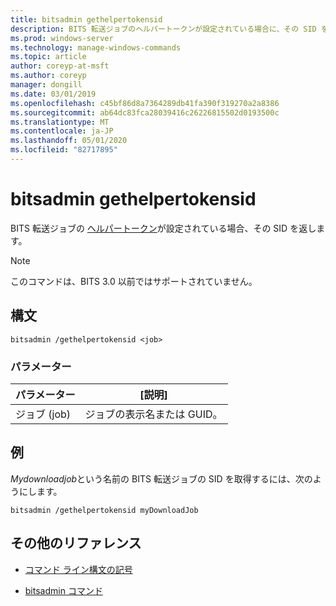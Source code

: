 ```yaml
---
title: bitsadmin gethelpertokensid
description: BITS 転送ジョブのヘルパートークンが設定されている場合に、その SID を返す bitsadmin geの pertokensid コマンドのリファレンストピックです。
ms.prod: windows-server
ms.technology: manage-windows-commands
ms.topic: article
author: coreyp-at-msft
ms.author: coreyp
manager: dongill
ms.date: 03/01/2019
ms.openlocfilehash: c45bf86d8a7364289db41fa390f319270a2a8386
ms.sourcegitcommit: ab64dc83fca28039416c26226815502d0193500c
ms.translationtype: MT
ms.contentlocale: ja-JP
ms.lasthandoff: 05/01/2020
ms.locfileid: "82717895"
---
```

# <a name="bitsadmin-gethelpertokensid"></a>bitsadmin gethelpertokensid

BITS 転送ジョブの [ヘルパートークン](https://docs.microsoft.com/windows/win32/bits/helper-tokens-for-bits-transfer-jobs)が設定されている場合、その SID を返します。

> [!NOTE]
> このコマンドは、BITS 3.0 以前ではサポートされていません。

## <a name="syntax"></a>構文

```
bitsadmin /gethelpertokensid <job>
```

### <a name="parameters"></a>パラメーター

| パラメーター | [説明] |
| -------------- | -------------- |
| ジョブ (job) | ジョブの表示名または GUID。 |

## <a name="examples"></a>例

*Mydownloadjob*という名前の BITS 転送ジョブの SID を取得するには、次のようにします。

```
bitsadmin /gethelpertokensid myDownloadJob
```

## <a name="additional-references"></a>その他のリファレンス

- [コマンド ライン構文の記号](command-line-syntax-key.md)

- [bitsadmin コマンド](bitsadmin.md)
